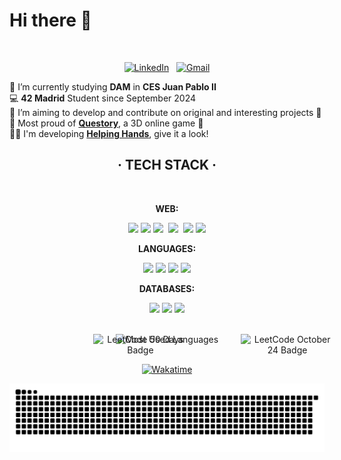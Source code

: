 <h1>Hi there 👋</h1>

<br>

<div align="center">

[![LinkedIn](https://skillicons.dev/icons?i=linkedin)](https://www.linkedin.com/in/jorge-lopez-puebla) &nbsp;
[![Gmail](https://skillicons.dev/icons?i=gmail)](mailto:lopezpueblajorge@gmail.com)

</div>

🧠 I’m currently studying **DAM** in **CES Juan Pablo II** <br>
💻 **42 Madrid** Student since September 2024 <br>
🎯 I’m aiming to develop and contribute on original and interesting projects 👀 <br>
🥳 Most proud of <a href="https://github.com/Jorge-lopz/Questory" target="_questory">**Questory**</a>, a 3D online game 🚀 <br>
🫶🏼 I'm developing <a href="https://github.com/Jorge-lopz/Helping-Hands" target="_helpinghands">**Helping Hands**</a>, give it a look! <br>

<div align="center">
    
## · TECH STACK ·

<br>

**WEB:** <div align=center>
    <img src="https://icon.icepanel.io/Technology/svg/HTML5.svg" width=50>
    <img src="https://icon.icepanel.io/Technology/svg/CSS3.svg" width=50>
    <img src="https://icon.icepanel.io/Technology/svg/JavaScript.svg" width=48>&nbsp;
    <img src="https://icon.icepanel.io/Technology/svg/TypeScript.svg" width=48>&nbsp;
    <img src="https://icon.icepanel.io/Technology/svg/Bootstrap.svg" width=50>
    <img src="https://icon.icepanel.io/Technology/svg/Angular.svg" width=52>
</div>

**LANGUAGES:** <div align=center>
    <img src="https://icon.icepanel.io/Technology/svg/Java.svg" width=50>
    <img src="https://icon.icepanel.io/Technology/svg/Kotlin.svg" width=50>
    <img src="https://icon.icepanel.io/Technology/svg/Python.svg" width=50>
    <img src="https://icon.icepanel.io/Technology/svg/C.svg" width=50>
</div>

**DATABASES:** <div align=center>
    <img src="https://icon.icepanel.io/Technology/svg/PostgresSQL.svg" width=50>
    <img src="https://icon.icepanel.io/Technology/svg/MongoDB.svg" width=50>
    <img src="https://icon.icepanel.io/Technology/svg/MySQL.svg" width=50>
</div>

<br>

<a href="https://leetcode.com/u/jorge-lopz/" target="_blank">
    <img src="https://assets.leetcode.com/static_assets/marketing/2024-50.gif" alt="LeetCode 50 Days Badge" width="150px" style="position:absolute"/>
</a>
&nbsp;&nbsp;&nbsp;&nbsp;&nbsp;&nbsp;&nbsp;&nbsp;
<img height=160 alt="Most Used Languages" src="https://readme-stats-eight-lilac.vercel.app/api/top-langs/?username=Jorge-lopz&layout=compact&theme=dark&bg_color=0d1117&border_color=262b32" />
&nbsp;&nbsp;&nbsp;&nbsp;&nbsp;&nbsp;&nbsp;&nbsp;
<a href="https://leetcode.com/u/jorge-lopz/" target="_blank">
    <img src="https://assets.leetcode.com/static_assets/public/images/badges/2024/gif/2024-10.gif" alt="LeetCode October 24 Badge" width="150px" style="position:absolute"/>
</a>
<br><br>

[![Wakatime](https://wakatime.com/badge/user/43299b95-37b5-4319-89dd-7bbef7fb1dcb.svg?style=social)](https://wakatime.com/@43299b95-37b5-4319-89dd-7bbef7fb1dcb)

<picture>
    <source media="(prefers-color-cscheme: dark)" srcset="https://raw.githubusercontent.com/jorge-lopz/jorge-lopz/output/github-contribution-grid-snake-dark.svg"/>
    <source media="(prefers-color-cscheme: light)" srcset="https://raw.githubusercontent.com/jorge-lopz/jorge-lopz/output/github-contribution-grid-snake.svg"/>
    <img src="https://raw.githubusercontent.com/jorge-lopz/jorge-lopz/output/github-contribution-grid-snake-dark.svg"/>
</picture>

</div>
